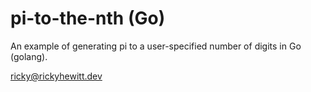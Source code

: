 # pi-to-the-nth (Go)
An example of generating pi to a user-specified number of digits in Go (golang).

ricky@rickyhewitt.dev
